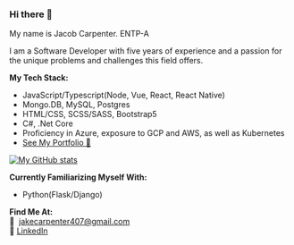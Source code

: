 ### Hi there 👋
 My name is Jacob Carpenter. ENTP-A

I am a Software Developer with five years of experience and a passion for the unique 
problems and challenges this field offers.

<b>My Tech Stack:</b>
<ul>
 <li>JavaScript/Typescript(Node, Vue, React, React Native)</li>
 <li>Mongo.DB, MySQL, Postgres</li>
 <li>HTML/CSS, SCSS/SASS, Bootstrap5</li>
 <li>C#, .Net Core</li>
 <li>Proficiency in Azure, exposure to GCP and AWS, as well as Kubernetes</li>
 <li><a href="https://jakecarp.github.io/resume/">See My Portfolio 💼</a></li>  
</ul>

[![My GitHub stats](https://github-readme-stats.vercel.app/api?username=JakeCarp)](https://github.com/anuraghazra/github-readme-stats)

<b>Currently Familiarizing Myself With:</b>
<ul>
 <li>Python(Flask/Django)</li>
</ul>

<b>Find Me At:</b><br>
 📧 &nbsp;jakecarpenter407@gmail.com<br>
 🔗 <a href="https://www.linkedin.com/in/dev-man-jacob-carpenter/">LinkedIn</a>
 
